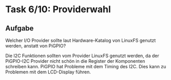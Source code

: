 # Task 6/10: Providerwahl

## Aufgabe
Welcher I/O Provider sollte laut Hardware-Katalog von LinuxFS genutzt werden, anstatt von PiGPIO?

<div class="hint">
Die I2C Funktionen sollten vom Provider LinuxFS genutzt werden, da der PiGPIO-I2C Provider nicht schön in die Register 
der Komponenten schreiben kann. PiGPIO hat Probleme mit dem Timing des I2C. Dies kann zu Problemen mit dem LCD-Display führen.
</div>